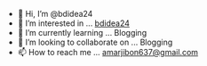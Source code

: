 - 👋 Hi, I’m @bdidea24
- 👀 I’m interested in ... <a href="https://bdidea24.xyz">bdidea24</a>
- 🌱 I’m currently learning ... Blogging
- 💞️ I’m looking to collaborate on ... Blogging
- 📫 How to reach me ... amarjibon637@gmail.com

<!---
<a href="https://bdidea24.xyz">bdidea24</a> is a ✨ special ✨ repository because its `README.md` (this file) appears on your GitHub profile.
You can click the Preview link to take a look at your changes.
--->
